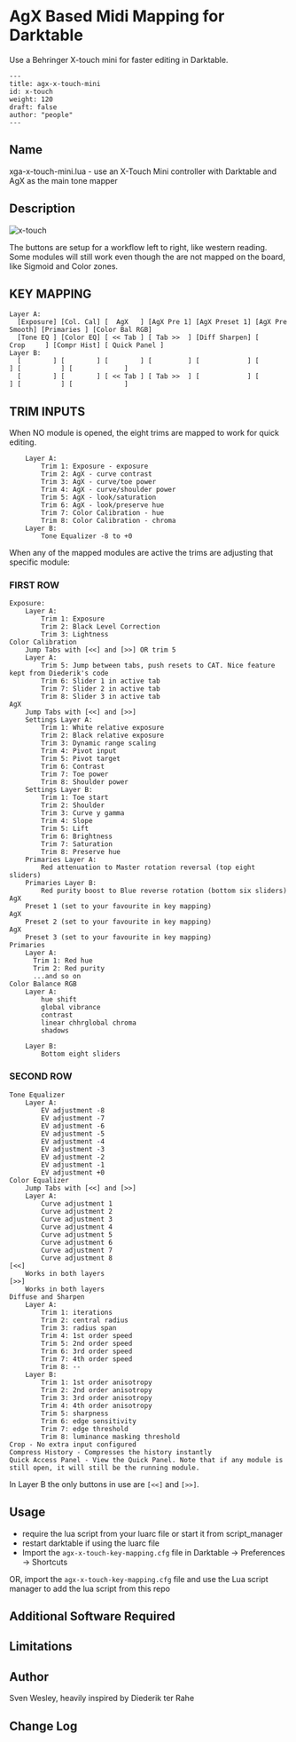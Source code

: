 
# AgX Based Midi Mapping for Darktable

Use a Behringer X-touch mini for faster editing in Darktable.

    ---
    title: agx-x-touch-mini
    id: x-touch
    weight: 120
    draft: false
    author: "people"
    ---

## Name

xga-x-touch-mini.lua - use an X-Touch Mini controller with Darktable and AgX as the main tone mapper

## Description

![x-touch](https://github.com/svenakela/darktable-scripts/blob/main/image.png?raw=true)

The buttons are setup for a workflow left to right, like western reading.
Some modules will still work even though the are not mapped on the board, like Sigmoid and Color zones.

## KEY MAPPING
    Layer A:
      [Exposure] [Col. Cal] [  AgX   ] [AgX Pre 1] [AgX Preset 1] [AgX Pre Smooth] [Primaries ] [Color Bal RGB]
      [Tone EQ ] [Color EQ] [ << Tab ] [ Tab >>  ] [Diff Sharpen] [     Crop     ] [Compr Hist] [ Quick Panel ]
    Layer B:
      [        ] [        ] [        ] [         ] [            ] [              ] [          ] [             ]
      [        ] [        ] [ << Tab ] [ Tab >>  ] [            ] [              ] [          ] [             ]

## TRIM INPUTS
When NO module is opened, the eight trims are mapped to work for quick editing.

        Layer A:
            Trim 1: Exposure - exposure
            Trim 2: AgX - curve contrast
            Trim 3: AgX - curve/toe power
            Trim 4: AgX - curve/shoulder power
            Trim 5: AgX - look/saturation
            Trim 6: AgX - look/preserve hue
            Trim 7: Color Calibration - hue
            Trim 8: Color Calibration - chroma
        Layer B:
            Tone Equalizer -8 to +0

When any of the mapped modules are active the trims are adjusting that specific module:

### FIRST ROW
    Exposure:
        Layer A:
            Trim 1: Exposure
            Trim 2: Black Level Correction
            Trim 3: Lightness
    Color Calibration
        Jump Tabs with [<<] and [>>] OR trim 5
        Layer A: 
            Trim 5: Jump between tabs, push resets to CAT. Nice feature kept from Diederik's code
            Trim 6: Slider 1 in active tab
            Trim 7: Slider 2 in active tab
            Trim 8: Slider 3 in active tab
    AgX
        Jump Tabs with [<<] and [>>]
        Settings Layer A:
            Trim 1: White relative exposure
            Trim 2: Black relative exposure
            Trim 3: Dynamic range scaling
            Trim 4: Pivot input
            Trim 5: Pivot target
            Trim 6: Contrast
            Trim 7: Toe power
            Trim 8: Shoulder power
        Settings Layer B:
            Trim 1: Toe start
            Trim 2: Shoulder
            Trim 3: Curve y gamma
            Trim 4: Slope
            Trim 5: Lift
            Trim 6: Brightness
            Trim 7: Saturation
            Trim 8: Preserve hue
        Primaries Layer A:
            Red attenuation to Master rotation reversal (top eight sliders)
        Primaries Layer B:
            Red purity boost to Blue reverse rotation (bottom six sliders)
    AgX 
        Preset 1 (set to your favourite in key mapping)
    AgX 
        Preset 2 (set to your favourite in key mapping)
    AgX 
        Preset 3 (set to your favourite in key mapping)
    Primaries
        Layer A:
          Trim 1: Red hue
          Trim 2: Red purity
          ...and so on
    Color Balance RGB
        Layer A:
            hue shift
            global vibrance
            contrast
            linear chhrglobal chroma
            shadows
    
        Layer B:
            Bottom eight sliders

### SECOND ROW

    Tone Equalizer
        Layer A:
            EV adjustment -8
            EV adjustment -7
            EV adjustment -6
            EV adjustment -5
            EV adjustment -4
            EV adjustment -3
            EV adjustment -2
            EV adjustment -1
            EV adjustment +0
    Color Equalizer
        Jump Tabs with [<<] and [>>]
        Layer A:
            Curve adjustment 1
            Curve adjustment 2
            Curve adjustment 3
            Curve adjustment 4
            Curve adjustment 5
            Curve adjustment 6
            Curve adjustment 7
            Curve adjustment 8
    [<<]
        Works in both layers
    [>>]
        Works in both layers
    Diffuse and Sharpen
        Layer A:
            Trim 1: iterations
            Trim 2: central radius
            Trim 3: radius span
            Trim 4: 1st order speed
            Trim 5: 2nd order speed
            Trim 6: 3rd order speed
            Trim 7: 4th order speed
            Trim 8: --
        Layer B:
            Trim 1: 1st order anisotropy
            Trim 2: 2nd order anisotropy
            Trim 3: 3rd order anisotropy
            Trim 4: 4th order anisotropy
            Trim 5: sharpness
            Trim 6: edge sensitivity
            Trim 7: edge threshold
            Trim 8: luminance masking threshold
    Crop - No extra input configured
    Compress History - Compresses the history instantly
    Quick Access Panel - View the Quick Panel. Note that if any module is still open, it will still be the running module.

In Layer B the only buttons in use are `[<<]` and `[>>]`.


## Usage

* require the lua script from your luarc file or start it from script_manager
* restart darktable if using the luarc file
* Import the `agx-x-touch-key-mapping.cfg` file in Darktable -> Preferences -> Shortcuts

OR, import the `agx-x-touch-key-mapping.cfg` file and use the Lua script manager to add the lua script from this repo

## Additional Software Required


## Limitations


## Author

Sven Wesley, heavily inspired by Diederik ter Rahe

## Change Log
